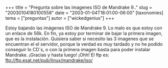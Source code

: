 +++
title = "Pregunta sobre las imagenes ISO de Mandrake 9.."
slug = "20030104180100558"
date = "2003-01-04T18:01:00-06:00"
[taxonomies]
tema = ["preguntas"]
autor = ["wickedgenius"]
+++

Estoy bajando las imágenes ISO de Mandrake 9. Lo malo es que estoy con
un enlace de 56k. En fin, ya estoy por terminar de bajar la primera
imagen, que es la instalación. Quisiera saber si necesito las 3 imagenes
que se encuentran el el servidor, porque la verdad es muy tardado y no
he podido conseguir lo CD´s, o con la primera imagen basta para poder
instalar Mandrake. ¡Gracias y hasta luego! ¡Ohh! El ftp es:
ftp://ftp.esat.net/pub/linux/mandrake/iso/
